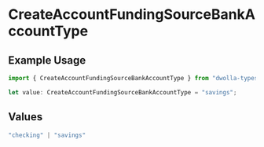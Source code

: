 # CreateAccountFundingSourceBankAccountType

## Example Usage

```typescript
import { CreateAccountFundingSourceBankAccountType } from "dwolla-typescript/models";

let value: CreateAccountFundingSourceBankAccountType = "savings";
```

## Values

```typescript
"checking" | "savings"
```